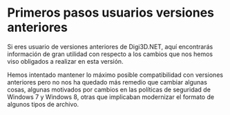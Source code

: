 # Primeros pasos usuarios versiones anteriores

Si eres usuario de versiones anteriores de Digi3D.NET, aquí encontrarás información de gran utilidad con respecto a los cambios que nos hemos viso obligados a realizar en esta versión.

Hemos intentado mantener lo máximo posible compatibilidad con versiones anteriores pero no nos ha quedado más remedio que cambiar algunas cosas, algunas motivados por cambios en las políticas de seguridad de Windows 7 y Windows 8, otras que implicaban modernizar el formato de algunos tipos de archivo.

